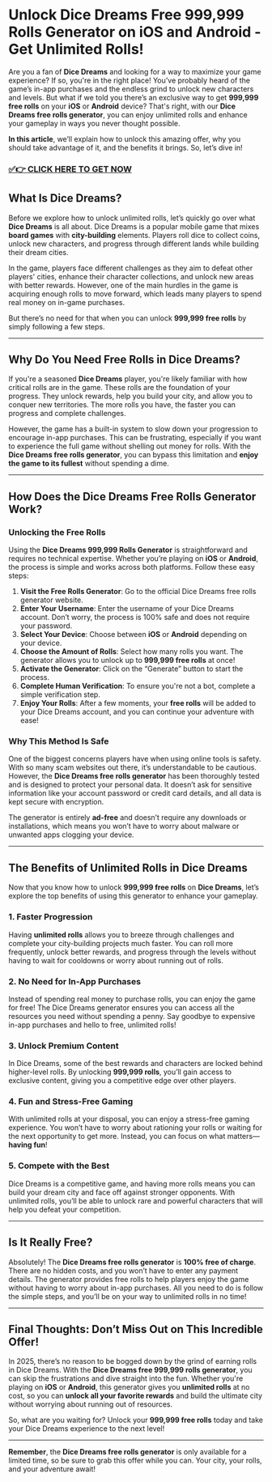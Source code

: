 # Unlock Dice Dreams Free 999,999 Rolls Generator on iOS and Android - Get Unlimited Rolls!

Are you a fan of **Dice Dreams** and looking for a way to maximize your game experience? If so, you're in the right place! You’ve probably heard of the game’s in-app purchases and the endless grind to unlock new characters and levels. But what if we told you there’s an exclusive way to get **999,999 free rolls** on your **iOS** or **Android** device? That's right, with our **Dice Dreams free rolls generator**, you can enjoy unlimited rolls and enhance your gameplay in ways you never thought possible. 

**In this article**, we’ll explain how to unlock this amazing offer, why you should take advantage of it, and the benefits it brings. So, let’s dive in!

### [✅👉 CLICK HERE TO GET NOW](https://freerewards.xyz/dice/dreams/)

## What Is Dice Dreams?

Before we explore how to unlock unlimited rolls, let’s quickly go over what **Dice Dreams** is all about. Dice Dreams is a popular mobile game that mixes **board games** with **city-building** elements. Players roll dice to collect coins, unlock new characters, and progress through different lands while building their dream cities.

In the game, players face different challenges as they aim to defeat other players' cities, enhance their character collections, and unlock new areas with better rewards. However, one of the main hurdles in the game is acquiring enough rolls to move forward, which leads many players to spend real money on in-game purchases. 

But there’s no need for that when you can unlock **999,999 free rolls** by simply following a few steps.

---

## Why Do You Need Free Rolls in Dice Dreams?

If you're a seasoned **Dice Dreams** player, you're likely familiar with how critical rolls are in the game. These rolls are the foundation of your progress. They unlock rewards, help you build your city, and allow you to conquer new territories. The more rolls you have, the faster you can progress and complete challenges. 

However, the game has a built-in system to slow down your progression to encourage in-app purchases. This can be frustrating, especially if you want to experience the full game without shelling out money for rolls. With the **Dice Dreams free rolls generator**, you can bypass this limitation and **enjoy the game to its fullest** without spending a dime.

---

## How Does the Dice Dreams Free Rolls Generator Work?

### **Unlocking the Free Rolls**

Using the **Dice Dreams 999,999 Rolls Generator** is straightforward and requires no technical expertise. Whether you’re playing on **iOS** or **Android**, the process is simple and works across both platforms. Follow these easy steps:

1. **Visit the Free Rolls Generator**: Go to the official Dice Dreams free rolls generator website.
2. **Enter Your Username**: Enter the username of your Dice Dreams account. Don’t worry, the process is 100% safe and does not require your password.
3. **Select Your Device**: Choose between **iOS** or **Android** depending on your device.
4. **Choose the Amount of Rolls**: Select how many rolls you want. The generator allows you to unlock up to **999,999 free rolls** at once!
5. **Activate the Generator**: Click on the “Generate” button to start the process.
6. **Complete Human Verification**: To ensure you're not a bot, complete a simple verification step.
7. **Enjoy Your Rolls**: After a few moments, your **free rolls** will be added to your Dice Dreams account, and you can continue your adventure with ease!

### Why This Method Is Safe

One of the biggest concerns players have when using online tools is safety. With so many scam websites out there, it’s understandable to be cautious. However, the **Dice Dreams free rolls generator** has been thoroughly tested and is designed to protect your personal data. It doesn’t ask for sensitive information like your account password or credit card details, and all data is kept secure with encryption.

The generator is entirely **ad-free** and doesn’t require any downloads or installations, which means you won’t have to worry about malware or unwanted apps clogging your device.

---

## The Benefits of Unlimited Rolls in Dice Dreams

Now that you know how to unlock **999,999 free rolls** on **Dice Dreams**, let’s explore the top benefits of using this generator to enhance your gameplay.

### 1. **Faster Progression**
Having **unlimited rolls** allows you to breeze through challenges and complete your city-building projects much faster. You can roll more frequently, unlock better rewards, and progress through the levels without having to wait for cooldowns or worry about running out of rolls.

### 2. **No Need for In-App Purchases**
Instead of spending real money to purchase rolls, you can enjoy the game for free! The Dice Dreams generator ensures you can access all the resources you need without spending a penny. Say goodbye to expensive in-app purchases and hello to free, unlimited rolls!

### 3. **Unlock Premium Content**
In Dice Dreams, some of the best rewards and characters are locked behind higher-level rolls. By unlocking **999,999 rolls**, you’ll gain access to exclusive content, giving you a competitive edge over other players. 

### 4. **Fun and Stress-Free Gaming**
With unlimited rolls at your disposal, you can enjoy a stress-free gaming experience. You won’t have to worry about rationing your rolls or waiting for the next opportunity to get more. Instead, you can focus on what matters—**having fun**!

### 5. **Compete with the Best**
Dice Dreams is a competitive game, and having more rolls means you can build your dream city and face off against stronger opponents. With unlimited rolls, you’ll be able to unlock rare and powerful characters that will help you defeat your competition.

---

## Is It Really Free? 

Absolutely! The **Dice Dreams free rolls generator** is **100% free of charge**. There are no hidden costs, and you won’t have to enter any payment details. The generator provides free rolls to help players enjoy the game without having to worry about in-app purchases. All you need to do is follow the simple steps, and you’ll be on your way to unlimited rolls in no time!

---

## Final Thoughts: Don’t Miss Out on This Incredible Offer!

In 2025, there’s no reason to be bogged down by the grind of earning rolls in Dice Dreams. With the **Dice Dreams free 999,999 rolls generator**, you can skip the frustrations and dive straight into the fun. Whether you're playing on **iOS** or **Android**, this generator gives you **unlimited rolls** at no cost, so you can **unlock all your favorite rewards** and build the ultimate city without worrying about running out of resources.

So, what are you waiting for? Unlock your **999,999 free rolls** today and take your Dice Dreams experience to the next level!

---

**Remember**, the **Dice Dreams free rolls generator** is only available for a limited time, so be sure to grab this offer while you can. Your city, your rolls, and your adventure await!
